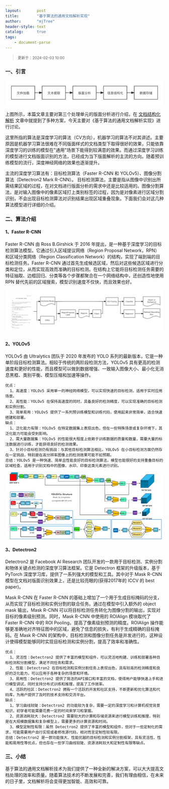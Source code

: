 ```yaml
---
layout:       post
title:        "基于算法的通用文档解析实现"
author:       "mjTree"
header-style: text
catalog:      true
tags:
    - document-parse
---
```


><small>更新于：2024-02-03 10:00</small>


### 一、引言

![DocumentParseWorkFlow](/img/article-img/2024/02/0203_1.png)  

上图所示，本篇文章主要对第三个处理单元的版面分析进行介绍，在 [文档结构化解析](/2023/11/03/文档结构化解析) 文章中就提到了多种方案，今天主要对《基于算法的通用文档解析实现》进行讨论。  

这里所指的算法是深度学习的算法（CV方向），机器学习的算法不对其讲述。主要原因是机器学习算法很难在不同版面样式的文档类型下取得很好的效果，只能依靠深度学习的训练的模型在"通用"场景下能得到较满意的效果。而通过深度学习训练的模型进行文档版面识别的方法，已经成为当下版面解析的主流的方向。随着预训练模型的流行，深度神经网络的效果也逐渐提升。  

主流的深度学习算法有：目标检测算法（Faster R-CNN 和 YOLOv5）、图像分割算法（Detectron2 Mark R-CNN）。 目标检测算法，主要是指从图像中识别出所需结果区域的过程，在对文档进行版面分析的需求中还是比较适用的。图像分割算法，是对输入图像中的像素区域打上类别标签的过程，因为是对像素进行区域分割识别，不会出现目标检测算法对识别结果出现区域重叠现象。下面我们会对这几种算法模型进行详细的介绍。  


### 二、算法介绍

#### 1、Faster R-CNN

Faster R-CNN 由 Ross B.Girshick 于 2016 年提出，是一种基于深度学习的目标检测算法模型。它通过引入区域提议网络（Region Proposal Network，RPN）和区域分类网络（Region Classification Network）的结构，实现了端到端的目标检测任务。Faster R-CNN 通过首先生成候选区域，然后对这些候选区域进行分类和定位，从而实现高效而准确的目标检测。在结构上它能将目标检测任务需要的特征抽取、边框回归、分类等各个步骤都聚合在一个网络结构中，还创造性地使用 RPN 替代先前的区域搜索，模型识别速度不仅快，而且效果也好。

![FasterRCNN](/img/article-img/2024/02/0203_2.png)  


#### 2、YOLOv5

YOLOv5 由 Ultralytics 团队于 2020 年发布的 YOLO 系列的最新版本，它是一种单阶段目标检测算法。相较于传统的两阶段检测方法，YOLOv5 具有更高的检测速度和更好的性能，而且模型可以做到数据增强、一致输入图像大小、最小化无消息黑框、类别平衡、模型压缩和加速等操作。  

```text
优点：
  1、高速度：YOLOv5 采用单一的神经网络模型，可以实现快速的目标检测，适用于实时应用场景。
  2、高性能：YOLOv5 在保持高速度的同时，具备良好的检测精度，可以实现准确的目标检测和实例分割。
  3、简单易用：YOLOv5 提供了一系列预训练模型和训练代码，使用起来非常简单，适合快速搭建和部署。
缺点：
  1、泛化能力有限：YOLOv5 在特定数据集上表现出色，但在一些特殊场景或复杂环境下，其泛化能力可能会受到影响。
  2、需大量数据集：YOLOv5 的性能很大程度上依赖于训练数据的质量和数量，需要大量的标注数据进行训练，才能获得良好的检测效果。
  3、针对小目标检测仍有挑战：与其他目标检测算法相比，YOLOv5 在小目标检测方面仍然存在一定挑战，特别是在高分辨率图像上的检测效果可能不如预期。
总结：YOLOv5 是一种快速、简单且性能良好的目标检测算法，模型也能很好的支持重叠目标的区域检查，适用于识别文档中的图像、水印、印章这类元素进行识别。
```

![YOLOv5](/img/article-img/2024/02/0203_3.png)  


#### 3、Detectron2

Detectron2 是 Facebook AI Research 团队开发的一款用于目标检测、实例分割和物体关键点检测的深度学习算法框架。它是 Detectron 框架的升级版本，基于 PyTorch 深度学习库，提供了一系列强大的模型和工具。其中对于 Mask R-CNN 模型在文档对版面识别效果上，还是比较亮眼的(获得2017年的 ICCV 的 best paper)。

Mask R-CNN 在 Faster R-CNN 的基础上增加了一个用于生成目标掩码的分支，从而实现了目标检测和实例分割的联合任务。通过在模型中引入额外的 object mask 输出，Mask R-CNN 可以将目标检测任务转化为图像分割的输出，实现对目标的像素级别预测。同时，Mask R-CNN 中使用的 ROIAlign 模块取代了 Faster R-CNN 中的 ROI Pooling，提高了像素级别预测的精度。ROIAlign 操作能够更准确地对齐特征图中的区域，避免了信息的损失，有利于生成精确的目标掩码。在 Mask R-CNN 的架构中，目标检测和图像分割任务是并发进行的，这种设计使得模型能够同时实现目标检测和实例分割，提高了效率和准确性。  

```text
优点：
  1、灵活性：Detectron2 提供了丰富的模型和组件，可以灵活地构建、训练和部署各种目标检测和分割模型，满足不同任务和需求。
  2、性能：Detectron2 在目标检测和实例分割任务上表现出色，具有较高的检测精度和良好的泛化能力，可以应用于各种复杂的场景和环境。
  3、易用性：Detectron2 提供了简洁的API接口和丰富的文档，使得用户能够快速上手和进行模型调试，同时支持分布式训练和推理，提高了工作效率。
  4、活跃的社区：Detectron2 拥有一个活跃的开发和社区支持，不断更新和优化算法和代码库，为用户提供了及时的技术支持和交流平台。
缺点：
  1、学习曲线较陡：Detectron2 的功能较为复杂，需要一定的深度学习和计算机视觉背景知识，初学者可能需要花费一定的时间来学习和掌握。
  2、资源消耗较大：Detectron2 需要较大的计算和存储资源来进行模型训练和推理，特别是在大规模数据集和复杂模型上，需要更多的计算资源和时间。
  3、模型定制性有限：虽然 Detectron2 提供了丰富的模型和组件，但对于一些定制化的需求，可能需要用户自行实现或者修改源代码，相对而言定制性较有限。
总结：Detectron2 是一款功能强大、性能优越的目标检测和实例分割框架，具有灵活性、性能和易用性等优点，但也存在一些学习曲线较陡、资源消耗较大和定制性有限等缺点。
```


### 三、小结

基于算法的通用文档解析技术为我们提供了一种全新的解决方案，可以大大提高文档处理的效率和质量。随着算法技术的不断发展和完善，我们有理由相信，在未来的日子里，文档解析将会变得更加智能、高效和可靠。

